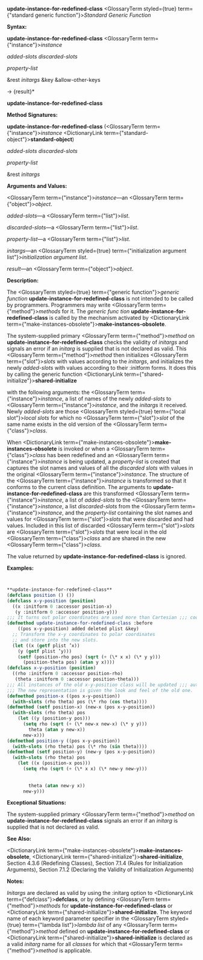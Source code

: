 **update-instance-for-redefined-class** <GlossaryTerm styled={true} term={"standard generic function"}><i>Standard Generic Function</i></GlossaryTerm> 



**Syntax:** 



**update-instance-for-redefined-class** <GlossaryTerm  term={"instance"}><i>instance</i></GlossaryTerm> 



*added-slots discarded-slots* 



*property-list* 



&amp;rest *initargs* &amp;key &amp;allow-other-keys 



→ \{result\}\* 







 



 



**update-instance-for-redefined-class** 



**Method Signatures:** 



**update-instance-for-redefined-class** (<GlossaryTerm  term={"instance"}><i>instance</i></GlossaryTerm> <DictionaryLink  term={"standard-object"}><b>standard-object</b></DictionaryLink>) 



*added-slots discarded-slots* 



*property-list* 



&amp;rest *initargs* 



**Arguments and Values:** 



<GlossaryTerm  term={"instance"}><i>instance</i></GlossaryTerm>—an <GlossaryTerm  term={"object"}><i>object</i></GlossaryTerm>. 



*added-slots*—a <GlossaryTerm  term={"list"}><i>list</i></GlossaryTerm>. 



*discarded-slots*—a <GlossaryTerm  term={"list"}><i>list</i></GlossaryTerm>. 



*property-list*—a <GlossaryTerm  term={"list"}><i>list</i></GlossaryTerm>. 



*initargs*—an <GlossaryTerm styled={true} term={"initialization argument list"}><i>initialization argument list</i></GlossaryTerm>. 



*result*—an <GlossaryTerm  term={"object"}><i>object</i></GlossaryTerm>. 



**Description:** 



The <GlossaryTerm styled={true} term={"generic function"}><i>generic function</i></GlossaryTerm> **update-instance-for-redefined-class** is not intended to be called by programmers. Programmers may write <GlossaryTerm  term={"method"}><i>methods</i></GlossaryTerm> for it. The *generic func tion* **update-instance-for-redefined-class** is called by the mechanism activated by <DictionaryLink  term={"make-instances-obsolete"}><b>make-instances-obsolete</b></DictionaryLink>. 



The system-supplied primary <GlossaryTerm  term={"method"}><i>method</i></GlossaryTerm> on **update-instance-for-redefined-class** checks the validity of *initargs* and signals an error if an *initarg* is supplied that is not declared as valid. This <GlossaryTerm  term={"method"}><i>method</i></GlossaryTerm> then initializes <GlossaryTerm  term={"slot"}><i>slots</i></GlossaryTerm> with values according to the *initargs*, and initializes the newly *added-slots* with values according to their :initform forms. It does this by calling the generic function <DictionaryLink  term={"shared-initialize"}><b>shared-initialize</b></DictionaryLink> 



with the following arguments: the <GlossaryTerm  term={"instance"}><i>instance</i></GlossaryTerm>, a list of names of the newly *added-slots* to <GlossaryTerm  term={"instance"}><i>instance</i></GlossaryTerm>, and the *initargs* it received. Newly *added-slots* are those <GlossaryTerm styled={true} term={"local slot"}><i>local slots</i></GlossaryTerm> for which no <GlossaryTerm  term={"slot"}><i>slot</i></GlossaryTerm> of the same name exists in the old version of the <GlossaryTerm  term={"class"}><i>class</i></GlossaryTerm>. 



When <DictionaryLink  term={"make-instances-obsolete"}><b>make-instances-obsolete</b></DictionaryLink> is invoked or when a <GlossaryTerm  term={"class"}><i>class</i></GlossaryTerm> has been redefined and an <GlossaryTerm  term={"instance"}><i>instance</i></GlossaryTerm> is being updated, a *property-list* is created that captures the slot names and values of all the *discarded slots* with values in the original <GlossaryTerm  term={"instance"}><i>instance</i></GlossaryTerm>. The structure of the <GlossaryTerm  term={"instance"}><i>instance</i></GlossaryTerm> is transformed so that it conforms to the current class definition. The arguments to **update-instance-for-redefined-class** are this transformed <GlossaryTerm  term={"instance"}><i>instance</i></GlossaryTerm>, a list of *added-slots* to the <GlossaryTerm  term={"instance"}><i>instance</i></GlossaryTerm>, a list *discarded-slots* from the <GlossaryTerm  term={"instance"}><i>instance</i></GlossaryTerm>, and the *property-list* containing the slot names and values for <GlossaryTerm  term={"slot"}><i>slots</i></GlossaryTerm> that were discarded and had values. Included in this list of discarded <GlossaryTerm  term={"slot"}><i>slots</i></GlossaryTerm> are <GlossaryTerm  term={"slot"}><i>slots</i></GlossaryTerm> that were local in the old <GlossaryTerm  term={"class"}><i>class</i></GlossaryTerm> and are shared in the new <GlossaryTerm  term={"class"}><i>class</i></GlossaryTerm>. 



The value returned by **update-instance-for-redefined-class** is ignored. 



**Examples:**
```lisp


**update-instance-for-redefined-class** 
(defclass position () ()) 
(defclass x-y-position (position) 
  ((x :initform 0 :accessor position-x) 
   (y :initform 0 :accessor position-y))) 
;;; It turns out polar coordinates are used more than Cartesian ;;; coordinates, so the representation is altered and some new ;;; accessor methods are added. 
(defmethod update-instance-for-redefined-class :before 
    ((pos x-y-position) added deleted plist &key) 
  ;; Transform the x-y coordinates to polar coordinates 
  ;; and store into the new slots. 
  (let ((x (getf plist ’x)) 
	(y (getf plist ’y))) 
    (setf (position-rho pos) (sqrt (+ (\* x x) (\* y y))) 
	  (position-theta pos) (atan y x)))) 
(defclass x-y-position (position) 
  ((rho :initform 0 :accessor position-rho) 
   (theta :initform 0 :accessor position-theta))) 
;;; All instances of the old x-y-position class will be updated ;;; automatically. 
;;; The new representation is given the look and feel of the old one. 
(defmethod position-x ((pos x-y-position)) 
  (with-slots (rho theta) pos (\* rho (cos theta)))) 
(defmethod (setf position-x) (new-x (pos x-y-position)) 
  (with-slots (rho theta) pos 
    (let ((y (position-y pos))) 
      (setq rho (sqrt (+ (\* new-x new-x) (\* y y))) 
	    theta (atan y new-x)) 
      new-x))) 
(defmethod position-y ((pos x-y-position)) 
  (with-slots (rho theta) pos (\* rho (sin theta)))) 
(defmethod (setf position-y) (new-y (pos x-y-position)) 
  (with-slots (rho theta) pos 
    (let ((x (position-x pos))) 
      (setq rho (sqrt (+ (\* x x) (\* new-y new-y))) 
	    
	    
	    theta (atan new-y x)) 
      new-y))) 
```
**Exceptional Situations:** 



The system-supplied primary <GlossaryTerm  term={"method"}><i>method</i></GlossaryTerm> on **update-instance-for-redefined-class** signals an error if an *initarg* is supplied that is not declared as valid. 



**See Also:** 



<DictionaryLink  term={"make-instances-obsolete"}><b>make-instances-obsolete</b></DictionaryLink>, <DictionaryLink  term={"shared-initialize"}><b>shared-initialize</b></DictionaryLink>, Section 4.3.6 (Redefining Classes), Section 7.1.4 (Rules for Initialization Arguments), Section 7.1.2 (Declaring the Validity of Initialization Arguments) 



**Notes:** 



*Initargs* are declared as valid by using the :initarg option to <DictionaryLink  term={"defclass"}><b>defclass</b></DictionaryLink>, or by defining <GlossaryTerm  term={"method"}><i>methods</i></GlossaryTerm> for **update-instance-for-redefined-class** or <DictionaryLink  term={"shared-initialize"}><b>shared-initialize</b></DictionaryLink>. The keyword name of each keyword parameter specifier in the <GlossaryTerm styled={true} term={"lambda list"}><i>lambda list</i></GlossaryTerm> of any <GlossaryTerm  term={"method"}><i>method</i></GlossaryTerm> defined on **update-instance-for-redefined-class** or <DictionaryLink  term={"shared-initialize"}><b>shared-initialize</b></DictionaryLink> is declared as a valid *initarg* name for all *classes* for which that <GlossaryTerm  term={"method"}><i>method</i></GlossaryTerm> is applicable. 



